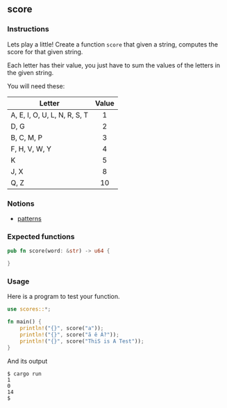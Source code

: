 ## score

### Instructions

Lets play a little!
Create a function `score` that given a string, computes the score for that given string.

Each letter has their value, you just have to sum the values of the letters in the
given string.

You will need these:

| Letter                       | Value |
| ---------------------------- | :---: |
| A, E, I, O, U, L, N, R, S, T |   1   |
| D, G                         |   2   |
| B, C, M, P                   |   3   |
| F, H, V, W, Y                |   4   |
| K                            |   5   |
| J, X                         |   8   |
| Q, Z                         |  10   |

### Notions

- [patterns](https://doc.rust-lang.org/book/ch18-00-patterns.html)

### Expected functions

```rust
pub fn score(word: &str) -> u64 {

}
```

### Usage

Here is a program to test your function.

```rust
use scores::*;

fn main() {
    println!("{}", score("a"));
    println!("{}", score("ã ê Á?"));
    println!("{}", score("ThiS is A Test"));
}
```

And its output

```console
$ cargo run
1
0
14
$
```
